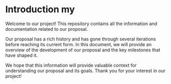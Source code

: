 # Introduction my

Welcome to our project! This repository contains all the information and documentation related to our proposal.

Our proposal has a rich history and has gone through several iterations before reaching its current form. In this document, we will provide an overview of the development of our proposal and the key milestones that have shaped it.

We hope that this information will provide valuable context for understanding our proposal and its goals. Thank you for your interest in our project!

